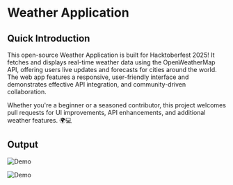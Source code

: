 # Weather Application

## Quick Introduction

This open-source Weather Application is built for Hacktoberfest 2025! It fetches and displays real-time weather data using the OpenWeatherMap API, offering users live updates and forecasts for cities around the world. The web app features a responsive, user-friendly interface and demonstrates effective API integration, and community-driven collaboration.

Whether you're a beginner or a seasoned contributor, this project welcomes pull requests for UI improvements, API enhancements, and additional weather features. 🌍💻


## Output


![Demo](https://github.com/user-attachments/assets/a2e34df7-11de-4c0c-988d-3c0b6a519a1b)

![Demo](https://github.com/user-attachments/assets/216ccfd4-633b-474f-8768-288f4b3dacb7)
